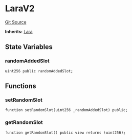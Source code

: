 # LaraV2
[Git Source](https://github.com-VargaElod23/Lara-staking/liquid-staking/blob/93907a3b8fb9a6839cf7eb3e681388f7e558b230/contracts/test/utils/LaraV2.sol)

**Inherits:**
[Lara](/contracts/Lara.sol/contract.Lara.md)


## State Variables
### randomAddedSlot

```solidity
uint256 public randomAddedSlot;
```


## Functions
### setRandomSlot


```solidity
function setRandomSlot(uint256 _randomAddedSlot) public;
```

### getRandomSlot


```solidity
function getRandomSlot() public view returns (uint256);
```

